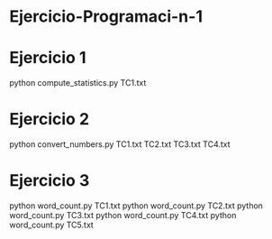 # Ejercicio-Programaci-n-1
# Ejercicio 1
python compute_statistics.py TC1.txt

# Ejercicio 2

python convert_numbers.py TC1.txt TC2.txt TC3.txt TC4.txt
# Ejercicio 3

python word_count.py TC1.txt
python word_count.py TC2.txt
python word_count.py TC3.txt
python word_count.py TC4.txt
python word_count.py TC5.txt